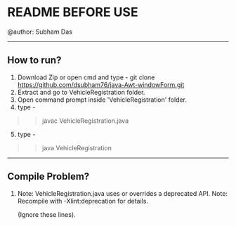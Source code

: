 # README BEFORE USE
@author: Subham Das

---

## How to run?
1. Download Zip or open cmd and type - git clone https://github.com/dsubham76/java-Awt-windowForm.git
2. Extract and go to VehicleRegistration folder.
3. Open command prompt inside 'VehicleRegistration' folder.
4. type - 
>> javac VehicleRegistration.java
5. type - 
>> java VehicleRegistration

---

## Compile Problem?
1.  Note: VehicleRegistration.java uses or overrides a deprecated API.
	Note: Recompile with -Xlint:deprecation for details.

	(Ignore these lines).
